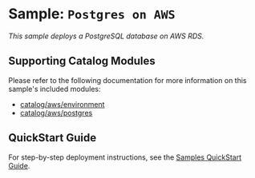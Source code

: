 # Sample: `Postgres on AWS`

_This sample deploys a PostgreSQL database on AWS RDS._

## Supporting Catalog Modules

Please refer to the following documentation for more information on this sample's included
modules:

* [catalog/aws/environment](../../catalog/aws/environment/README.md)
* [catalog/aws/postgres](../../catalog/aws/postgres/README.md)

## QuickStart Guide

For step-by-step deployment instructions, see the
[Samples QuickStart Guide](../../docs/getting_started/samples.md).
